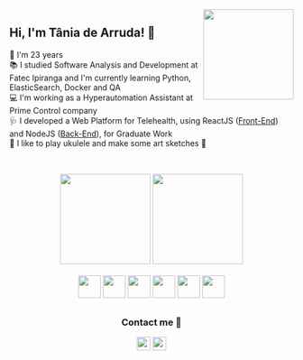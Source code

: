<img align="right" height="160em" src="https://user-images.githubusercontent.com/60274024/157590957-fec39c23-4e13-4285-ab05-584be50342d2.png" />
<div>
<h2>Hi, I'm Tânia de Arruda! 👋</h2>
    🎂 I'm 23 years <br/>
    📚 I studied Software Analysis and Development at Fatec Ipiranga and I'm currently learning Python, ElasticSearch, Docker and QA<br/>
    💻 I'm working as a Hyperautomation Assistant at Prime Control company<br/>
    🩺 I developed a Web Platform for Telehealth, using ReactJS (<a href="https://github.com/TaniaDev/telemedicina-frontend">Front-End</a>) and NodeJS (<a href="https://github.com/TaniaDev/telemedicina-backend">Back-End</a>), for Graduate Work <br/>
    🎻 I like to play ukulele and make some art sketches 🎨 <br/>
</div>

##

<br/>

<div align="center">
  <img height="160em" src="https://github-readme-stats.vercel.app/api?username=TaniaDev&show_icons=true&theme=dracula&include_all_commits=true&count_private=true"/>
  <img height="160em" src="https://github-readme-stats.vercel.app/api/top-langs/?username=TaniaDev&layout=compact&langs_count=6&theme=dracula"/>
</div>

<br/>

<div align="center">
  <img height="40px" src="https://cdn.jsdelivr.net/gh/devicons/devicon/icons/javascript/javascript-plain.svg" />
  <img height="40px" src="https://cdn.jsdelivr.net/gh/devicons/devicon/icons/react/react-original.svg" />
  <img height="40px" src="https://cdn.jsdelivr.net/gh/devicons/devicon/icons/nodejs/nodejs-plain.svg" />
  <img height="40px" src="https://cdn.jsdelivr.net/gh/devicons/devicon/icons/html5/html5-plain.svg" />
  <img height="40px" src="https://cdn.jsdelivr.net/gh/devicons/devicon/icons/css3/css3-plain.svg" />
  <img height="40px" src="https://cdn.jsdelivr.net/gh/devicons/devicon/icons/python/python-plain.svg" />

</div>

## 

<div align="center">
  <h3>Contact me 🌺</h3>
  <a href="mailto:tandearruda@gmail.com"/><img height="24px" src="https://img.shields.io/badge/Gmail-D14836?style=for-the-badge&logo=gmail&logoColor=white" /></a>
  <a href="https://www.linkedin.com/in/taniadev/"/><img height="24px" src="https://img.shields.io/badge/LinkedIn-0077B5?style=for-the-badge&logo=linkedin&logoColor=white" /></a>

</div>
